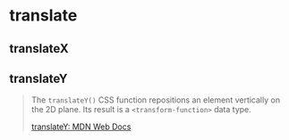 # translate

## translateX
## translateY
> The `translateY()` CSS function repositions an element vertically on the 2D plane. Its result is a `<transform-function>` data type.  
>  
> [translateY: MDN Web Docs](https://developer.mozilla.org/en-US/docs/Web/CSS/transform-function/translateY())  